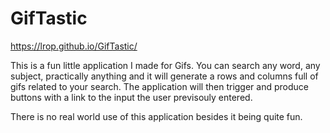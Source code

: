 # GifTastic

https://lrop.github.io/GifTastic/

This is a fun little application I made for Gifs. You can search any word, any subject, practically anything and it will generate a rows and columns full of gifs related to your search. The application will then trigger and produce buttons with a link to the input the user previsouly entered. 

There is no real world use of this application besides it being quite fun.

